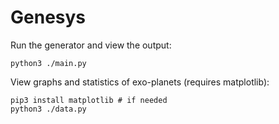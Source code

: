 # Genesys

Run the generator and view the output:
```
python3 ./main.py
```

View graphs and statistics of exo-planets (requires matplotlib):
```
pip3 install matplotlib # if needed
python3 ./data.py
```
